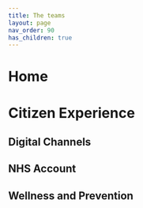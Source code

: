 ```yaml
---
title: The teams
layout: page
nav_order: 90
has_children: true
---
```


# Home



# Citizen Experience

## Digital Channels

## NHS Account

## Wellness and Prevention
